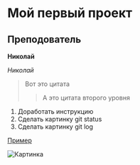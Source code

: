 # Мой первый проект


## Преподователь 

**Николай**

*Николай*

> Вот это цитата
>> А это цитата второго уровня

1. Доработать инструкцию
2. Сделать картинку git status
3. Сделать картинку git log

[Пример](https://gist.github.com/Jekins/2bf2d0638163f1294637#Parag)

![Картинка](C:\Users\dirbulatov\Desktop\homework\images.jpg)










